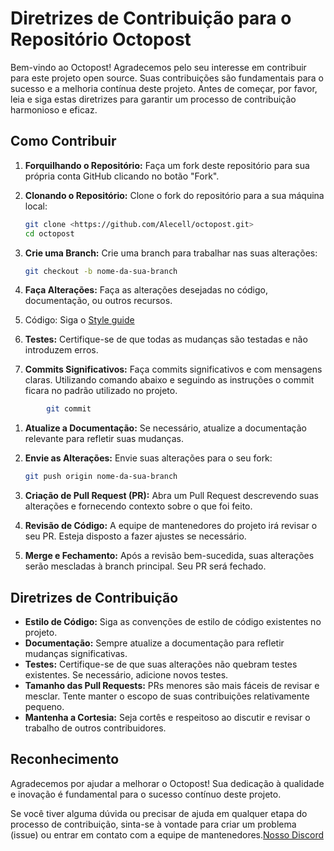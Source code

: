 # Diretrizes de Contribuição para o Repositório Octopost

Bem-vindo ao Octopost! Agradecemos pelo seu interesse em contribuir para este projeto open source. Suas contribuições são fundamentais para o sucesso e a melhoria contínua deste projeto. Antes de começar, por favor, leia e siga estas diretrizes para garantir um processo de contribuição harmonioso e eficaz.

## Como Contribuir

1. **Forquilhando o Repositório:** Faça um fork deste repositório para sua própria conta GitHub clicando no botão "Fork".
2. **Clonando o Repositório:** Clone o fork do repositório para a sua máquina local:

   ```bash
   git clone <https://github.com/Alecell/octopost.git>
   cd octopost

   ```

3. **Crie uma Branch:** Crie uma branch para trabalhar nas suas alterações:

   ```bash
   git checkout -b nome-da-sua-branch

   ```

4. **Faça Alterações:** Faça as alterações desejadas no código, documentação, ou outros recursos.
5. Código: Siga o [Style guide](https://github.com/Alecell/octopost/blob/master/STYLEGUIDE.md)
6. **Testes:** Certifique-se de que todas as mudanças são testadas e não introduzem erros.
7. **Commits Significativos:** Faça commits significativos e com mensagens claras. Utilizando comando abaixo e seguindo as instruções o commit ficara no padrão utilizado no projeto.

```bash
		git commit
```

1. **Atualize a Documentação:** Se necessário, atualize a documentação relevante para refletir suas mudanças.
2. **Envie as Alterações:** Envie suas alterações para o seu fork:

   ```bash
   git push origin nome-da-sua-branch

   ```

3. **Criação de Pull Request (PR):** Abra um Pull Request descrevendo suas alterações e fornecendo contexto sobre o que foi feito.
4. **Revisão de Código:** A equipe de mantenedores do projeto irá revisar o seu PR. Esteja disposto a fazer ajustes se necessário.
5. **Merge e Fechamento:** Após a revisão bem-sucedida, suas alterações serão mescladas à branch principal. Seu PR será fechado.

## Diretrizes de Contribuição

- **Estilo de Código:** Siga as convenções de estilo de código existentes no projeto.
- **Documentação:** Sempre atualize a documentação para refletir mudanças significativas.
- **Testes:** Certifique-se de que suas alterações não quebram testes existentes. Se necessário, adicione novos testes.
- **Tamanho das Pull Requests:** PRs menores são mais fáceis de revisar e mesclar. Tente manter o escopo de suas contribuições relativamente pequeno.
- **Mantenha a Cortesia:** Seja cortês e respeitoso ao discutir e revisar o trabalho de outros contribuidores.

## Reconhecimento

Agradecemos por ajudar a melhorar o Octopost! Sua dedicação à qualidade e inovação é fundamental para o sucesso contínuo deste projeto.

Se você tiver alguma dúvida ou precisar de ajuda em qualquer etapa do processo de contribuição, sinta-se à vontade para criar um problema (issue) ou entrar em contato com a equipe de mantenedores.[Nosso Discord](discord.gg/fhutDfuDa9)
